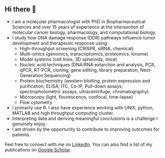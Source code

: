 ## Hi there 👋
- I am a molecular pharmacologist with PhD in Biopharmaceutical Sciences and over 15 years of experience at the intersection of molecular cancer biology, pharmacology, and computational biology.
- I study how DNA damage response (DDR) pathways influence tumor development and therapeutic response using:
    - High-throughput screening (CRISPR, siRNA, chemical)
    - Multi-omics (genomics, transcriptomics, proteomics, kinome)
    - Model systems (cell lines, 3D spheroids, mice)
    - Nucleic acid techniques (DNA/RNA extarction and analysis, PCR, qPCR, RT-PCR, cloning, gene editing, library preparation, Next-Generation Sequencing)
    - Protein biochemistry (western blotting, protein expression and purification, ELISA, ITC, Co-IP, Pull-down assays, spectrophotometric assays, ultracentrifuge, chromatography)
    - Microscopy (light, flourescence, confocal, time-lapse)
    - Flow cytometry
- I primarily use R. I also have experience working with UNIX, python, MATLAB and high throughput computing cluster.
- Interpreting data and deriving meaningful conclusions is a challenge I genuinely enjoy.
- I am driven by the opportunity to contribute to improving outcomes for patients.

Feel free to connect with me on [LinkedIn](https://www.linkedin.com/in/jayranand).
You can also find a list of my publications on [Google Scholar](https://scholar.google.com/citations?user=UjP8njYAAAAJ&hl=en&oi=ao).

<!--
**JayRAnand/JayRAnand** is a ✨ _special_ ✨ repository because its `README.md` (this file) appears on your GitHub profile.

Here are some ideas to get you started:

- 🔭 I’m currently working on ...
- 🌱 I’m currently learning ...
- 👯 I’m looking to collaborate on ...
- 🤔 I’m looking for help with ...
- 💬 Ask me about ...
- 📫 How to reach me: ...
- 😄 Pronouns: ...
- ⚡ Fun fact: ...
-->
